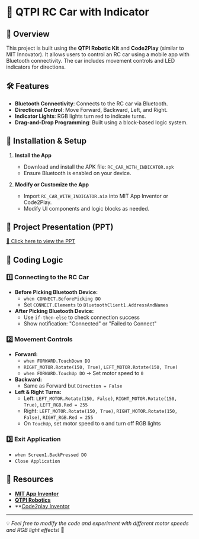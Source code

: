 # 🚗 QTPI RC Car with Indicator

## 📌 Overview
This project is built using the **QTPI Robotic Kit** and **Code2Play** (similar to MIT Innovator). It allows users to control an RC car using a mobile app with Bluetooth connectivity. The car includes movement controls and LED indicators for directions.

## 🛠 Features
- **Bluetooth Connectivity**: Connects to the RC car via Bluetooth.
- **Directional Control**: Move Forward, Backward, Left, and Right.
- **Indicator Lights**: RGB lights turn red to indicate turns.
- **Drag-and-Drop Programming**: Built using a block-based logic system.

## 📑 Installation & Setup
1. **Install the App**
   - Download and install the APK file: `RC_CAR_WITH_INDICATOR.apk`
   - Ensure Bluetooth is enabled on your device.

2. **Modify or Customize the App**
   - Import `RC_CAR_WITH_INDICATOR.aia` into MIT App Inventor or Code2Play.
   - Modify UI components and logic blocks as needed.

## 🎨 Project Presentation (PPT)
[📌 Click here to view the PPT](https://www.canva.com/design/DAGg1rjSozg/7wej1OpXyx5-GteqUhogdw/edit?utm_content=DAGg1rjSozg&utm_campaign=designshare&utm_medium=link2&utm_source=sharebutton)

## 📖 Coding Logic
### **1️⃣ Connecting to the RC Car**
- **Before Picking Bluetooth Device:**
  - `when CONNECT.BeforePicking DO`
  - Set `CONNECT.Elements` to `BluetoothClient1.AddressAndNames`
- **After Picking Bluetooth Device:**
  - Use `if-then-else` to check connection success
  - Show notification: "Connected" or "Failed to Connect"

### **2️⃣ Movement Controls**
- **Forward:**
  - `when FORWARD.TouchDown DO`
  - `RIGHT_MOTOR.Rotate(150, True)`, `LEFT_MOTOR.Rotate(150, True)`
  - `when FORWARD.TouchUp DO` → Set motor speed to `0`
- **Backward:**
  - Same as Forward but `Direction = False`
- **Left & Right Turns:**
  - Left: `LEFT_MOTOR.Rotate(150, False)`, `RIGHT_MOTOR.Rotate(150, True)`, `LEFT_RGB.Red = 255`
  - Right: `LEFT_MOTOR.Rotate(150, True)`, `RIGHT_MOTOR.Rotate(150, False)`, `RIGHT_RGB.Red = 255`
  - On `TouchUp`, set motor speed to `0` and turn off RGB lights

### **3️⃣ Exit Application**
- `when Screen1.BackPressed DO`
- `Close Application`

## 🔗 Resources
- **[MIT App Inventor](https://appinventor.mit.edu/)**
- **[QTPI Robotics](https://www.qtpi.in/)**
- **[Code2play Inventor](https://www.stemdesi.in/)

---
💡 *Feel free to modify the code and experiment with different motor speeds and RGB light effects!* 🚀

